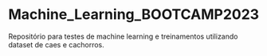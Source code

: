# Machine_Learning_BOOTCAMP2023

Repositório para testes de machine learning e treinamentos utilizando dataset de caes e cachorros.
